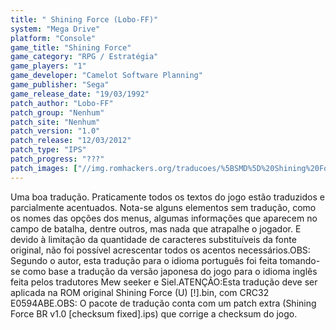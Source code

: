 ```yaml
---
title: " Shining Force (Lobo-FF)"
system: "Mega Drive"
platform: "Console"
game_title: "Shining Force"
game_category: "RPG / Estratégia"
game_players: "1"
game_developer: "Camelot Software Planning"
game_publisher: "Sega"
game_release_date: "19/03/1992"
patch_author: "Lobo-FF"
patch_group: "Nenhum"
patch_site: "Nenhum"
patch_version: "1.0"
patch_release: "12/03/2012"
patch_type: "IPS"
patch_progress: "???"
patch_images: ["//img.romhackers.org/traducoes/%5BSMD%5D%20Shining%20Force%20-%20Lobo-FF%20-%201.png","//img.romhackers.org/traducoes/%5BSMD%5D%20Shining%20Force%20-%20Lobo-FF%20-%202.png","//img.romhackers.org/traducoes/%5BSMD%5D%20Shining%20Force%20-%20Lobo-FF%20-%203.png"]
---
```

Uma boa tradução. Praticamente todos os textos do jogo estão traduzidos e parcialmente acentuados. Nota-se alguns elementos sem tradução, como os nomes das opções dos menus, algumas informações que aparecem no campo de batalha, dentre outros, mas nada que atrapalhe o jogador. E devido à limitação da quantidade de caracteres substituíveis da fonte original, não foi possível acrescentar todos os acentos necessários.OBS: Segundo o autor, esta tradução para o idioma português foi feita tomando-se como base a tradução da versão japonesa do jogo para o idioma inglês feita pelos tradutores Mew seeker e Siel.ATENÇÃO:Esta tradução deve ser aplicada na ROM original Shining Force (U) [!].bin, com CRC32 E0594ABE.OBS: O pacote de tradução conta com um patch extra (Shining Force BR v1.0 [checksum fixed].ips) que corrige a checksum do jogo.